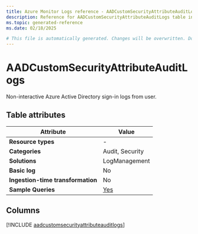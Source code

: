 ```yaml
---
title: Azure Monitor Logs reference - AADCustomSecurityAttributeAuditLogs
description: Reference for AADCustomSecurityAttributeAuditLogs table in Azure Monitor Logs.
ms.topic: generated-reference
ms.date: 02/18/2025

# This file is automatically generated. Changes will be overwritten. Do not change this file directly.
---
```


# AADCustomSecurityAttributeAuditLogs

Non-interactive Azure Active Directory sign-in logs from user.


## Table attributes

|Attribute|Value|
|---|---|
|**Resource types**|-|
|**Categories**|Audit, Security|
|**Solutions**| LogManagement|
|**Basic log**|No|
|**Ingestion-time transformation**|No|
|**Sample Queries**|[Yes](/azure/azure-monitor/reference/queries/aadcustomsecurityattributeauditlogs)|



## Columns
  
[!INCLUDE [aadcustomsecurityattributeauditlogs](~/reusable-content/ce-skilling/azure/includes/azure-monitor/reference/tables/aadcustomsecurityattributeauditlogs-include.md)]
